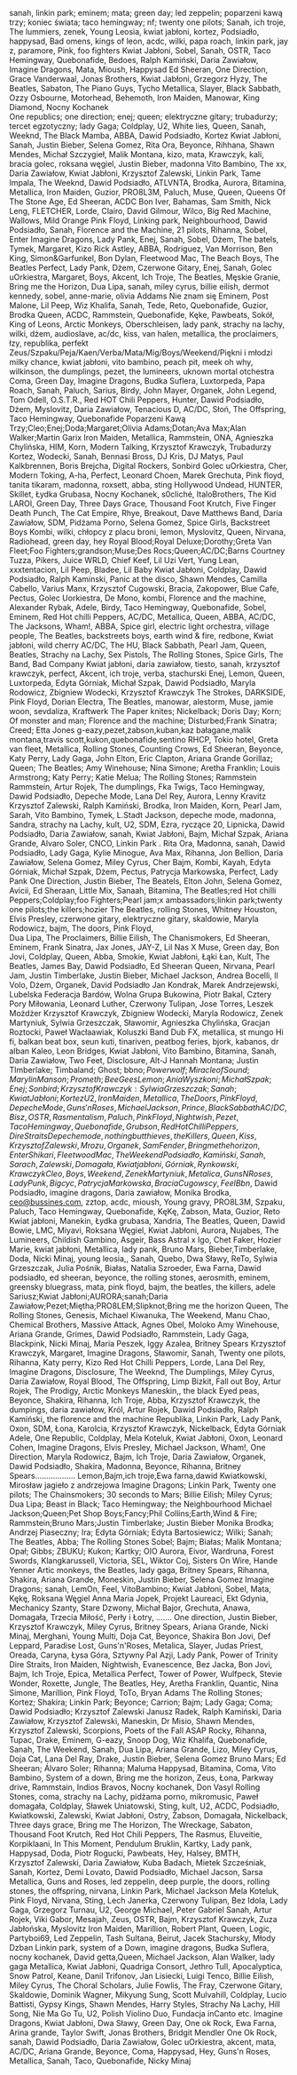 sanah, linkin park; eminem; mata; green day; led zeppelin; poparzeni kawą trzy; koniec świata; taco hemingway; nf; twenty one pilots;
Sanah, ich troje, The lummiers, zenek, Young Leosia, kwiat jabłoni, kortez, Podsiadło, happysad, 
Bad omens, kings of leon, acdc, wilki, papa roach, linkin park, jay z, paramore, Pink, foo fighters
Kwiat Jabłoni, Sobel, Sanah, OSTR, Taco Hemingway, Quebonafide, Bedoes, Ralph Kamiński, Daria Zawiałow, Imagine Dragons, Mata, Mioush, Happysad 
Ed Sheeran, One Direction, Grace Vanderwaal, Jonas Brothers, Kwiat Jabłoni, Grzegorz Hyży, The Beatles, Sabaton, The Piano Guys, Tycho
Metallica, Slayer, Black Sabbath, Ozzy Osbourne, Motorhead, Behemoth, Iron Maiden, Manowar, King Diamond, Nocny Kochanek  
One republics; one direction; enej; queen; elektryczne gitary; trubadurzy; tercet egzotyczny; lady Gaga; 
Coldplay, U2, White lies, Queen, Sanah, Weeknd, The Black Mamba, ABBA, Dawid Podsiadło, Kortez
Kwiat Jabłoni, Sanah, Justin Bieber, Selena Gomez, Rita Ora, Beyonce, Rihhana, Shawn Mendes, Michał Szczygieł, 
Malik Montana, kizo, mata, Krawczyk, kali, bracia golec, roksana węgiel, Justin Bieber, madonna
Vito Bambino, The xx, Daria Zawiałow, Kwiat Jabłoni, Krzysztof Zalewski, Linkin Park, Tame Impala, The Weeknd, Dawid Podsiadło, ATLVNTA, Brodka, Aurora, Bitamina, 
Metallica, Iron Maiden, Guzior, PRO8L3M, Paluch, Muse, Queen, Queens Of The Stone Age, Ed Sheeran, ACDC
Bon Iver, Bahamas, Sam Smith, Nick Leng, FLETCHER, Lorde, Clairo, David Gilmour, Wilco, Big Red Machine, Wallows, Mild Orange 
Pink Floyd, Linking park, Neighbourhood, Dawid Podsiadło, Sanah, Florence and the Machine, 21 pilots, Rihanna, Sobel, Enter
Imagine Dragons, Lady Pank, Enej, Sanah, Sobel, Dżem, The batels, Tymek, Margaret, Kizo
Rick Astley, ABBA, Rodriguez, Van Morrison, Ben King, Simon&Garfunkel, Bon Dylan, Fleetwood Mac, The Beach Boys, The Beatles
Perfect, Lady Pank, Dżem, Czerwone Gitary, Enej, Sanah, Golec uOrkiestra, Margaret, Boys, Akcent, Ich Troje, The Beatles,
Męskie Granie, Bring me the Horizon, Dua Lipa, sanah, miley cyrus, billie eilish, dermot kennedy, sobel, anne-marie, olivia Addams
Nie znam się 
Eminem, Post Malone, Lil Peep, Wiz Khalifa, Sanah, Tede, Reto, Quebonafide, Guzior, Brodka
Queen, ACDC, Rammstein, Quebonafide, Kęke, Pawbeats, Sokół, King of Leons, Arctic Monkeys, 
Oberschleisen, lady pank, strachy na lachy, wilki, dżem, audioslave, ac/dc, kiss, van halen, metallica, the proclaimers, łzy, republika, perfekt
Zeus/Szpaku/Peja/Kaen/Verba/Mata/Mig/Boys/Weekend/Piękni i młodzi 
milky chance, kwiat jabłoni, vito bambino, peach pit, meek oh why, wilkinson, the dumplings, pezet, the lumineers, uknown mortal otchestra
Coma, Green Day, Imagine Dragons, Budka Suflera, Luxtorpeda, Papa Roach, Sanah, Paluch, Sarius, Birdy, John Mayer, Organek, John Legend, Tom Odell, O.S.T.R., Red HOT Chili Peppers, 
Hunter, Dawid Podsiadło, Dżem, Myslovitz, Daria Zawiałow, Tenacious D, AC/DC, Słoń, The Offspring, Taco Hemingway, Quebonafide
Poparzeni Kawą Trzy;Cleo;Enej;Doda;Margaret;Olivia Adams;Dotan;Ava Max;Alan Walker;Martin Garix
Iron Maiden, Metallica, Rammstein, ONA, Agnieszka Chylińska, HIM, Korn, Modern Talking, Krzysztof Krawczyk, Trubadurzy
Kortez, Wodecki, Sanah, Bennasi Bross, DJ Kris, DJ Matys, Paul Kalkbrennen, Boris Brejcha, Digital Rockers, Sonbird 
Golec uOrkiestra, Cher, Modern Toking, A-ha, Perfect, Leonard Choen, Marek Grechuta, Pink floyd, tanita tikaram, madonna, roxsett, abba, sting
Hollywood Undead, HUNTER, Skillet, Łydka Grubasa, Nocny Kochanek, s0cliché, ItaloBrothers, The Kid LAROI, Green Day, Three Days Grace, Thousand Foot Krutch, Five Finger Death Punch, 
The Cat Empire, Rhye, Breakout, Dave Matthews Band, Daria Zawiałow, SDM, Pidżama Porno, Selena Gomez, Spice Girls, Backstreet Boys
Kombi, wilki, chłopcy z placu broni, lemon, Myslovitz, Queen, Nirvana, Radiohead, green day, hey
Royal Blood;Royal Deluxe;Dorothy;Greta Van Fleet;Foo Fighters;grandson;Muse;Des Rocs;Queen;AC/DC;Barns Courtney
Tuzza, Pikers, Juice WRLD, Chief Keef, Lil Uzi Vert, Yung Lean, xxxtentacion, Lil Peep, Bladee, Lil Baby
Kwiat Jabłoni, Coldplay, Dawid Podsiadło, Ralph Kaminski, Panic at the disco, Shawn Mendes, Camilla Cabello, Varius Manx, Krzysztof Cugowski, Bracia, Zakopower, Blue Cafe, Pectus, Golec Uorkiestra, De Mono, kombi, Florence and the machine, Alexander Rybak, Adele, Birdy, Taco Hemingway, Quebonafide, Sobel, Eminem, Red Hot chilli Peppers, AC/DC, Metallica, Queen, ABBA, 
AC/DC, The Jacksons, Wham!, ABBA, Spice girl, electric light orchestra, village people, The Beatles, backstreets boys, earth wind & fire, redbone, Kwiat jabłoni, wild cherry 
AC/DC, The HU, Black Sabbath, Pearl Jam, Queen, Beatles, Strachy na Lachy, Sex Pistols, The Rolling Stones, Spice Girls, The Band, Bad Company
Kwiat jabłoni, daria zawiałow, tiesto, sanah, krzysztof krawczyk, perfect, Akcent, ich troje, verba, stachurski
Enej, Lemon, Queen, Luxtorpeda, Edyta Górniak, Michał Szpak, Dawid Podsiadło, Maryla Rodowicz, Zbigniew Wodecki, Krzysztof Krawczyk
The Strokes, DARKSIDE, Pink Floyd, Dorian Electra, The Beatles, manowar, alestorm, Muse, jamie woon, sevdaliza, Kraftwerk 
The Paper knites; Nickelback; Doris Day; Korn; Of monster and man; Florence and the machine; Disturbed;Frank Sinatra; Creed; Etta Jones
g-eazy,pezet,żabson,kuban,kaz bałagane,malik montana,travis scott,kukon,quebonafide,sentino
RHCP, Tokio hotel, Greta van fleet, Metallica, Rolling Stones, Counting Crows, Ed Sheeran, Beyonce, Katy Perry, Lady Gaga, John Elton, Eric Clapton, Ariana Grande
Gorillaz; Queen; The Beatles; Amy Winehouse; Nina Simone; Aretha Franklin; Louis Armstrong; Katy Perry; Katie Melua; The Rolling Stones; Rammstein
Rammstein, Artur Rojek, The dumplings, Fka Twigs, Taco Hemingway, Dawid Podsiadło, Depeche Mode, Lana Del Rey, Aurora, Lenny Kravitz 
Krzysztof Zalewski, Ralph Kamiński, Brodka, Iron Maiden, Korn, Pearl Jam, Sarah, Vito Bambino, Tymek, L.Stadt
Jackson, depeche mode, madonna, Sandra, strachy na Lachy, kult, U2, SDM, Ezra, ryczące 20, Lipnicka, 
Dawid Podsiadło, Daria Zawiałow, sanah, Kwiat Jabłoni, Bajm, Michał Szpak, Ariana Grande, Alvaro Soler, CNCO, Linkin Park
.
Rita Ora, Madonna, sanah, Dawid Podsiadło, Lady Gaga, Kylie Minogue, Ava Max, Rihanna, Jon Bellion, Daria Zawiałow, Selena Gomez, Miley Cyrus, Cher
Bajm, Kombi, Kayah, Edyta Górniak,  Michał Szpak, Dżem, Pectus, Patrycja Markowska, Perfect, Lady Pank
One Direction, Justin Bieber, The Beatels, Elton John, Selena Gomez, Avicii, Ed Sheraan, Little Mix, Sanaah, Bitamina, 
The Beatles;red Hot chilli Peppers;Coldplay;foo Fighters;Pearl jam;x ambassadors;linkin park;twenty one pilots;the killers;hozier
The Beatles,  rolling Stones, Whitney Houston, Elvis Presley,  czerwone gitary, elektryczne gitary, skaldowie,  Maryla Rodowicz, bajm,  The doors,  Pink Floyd,  
Dua Lipa, The Proclaimers, Billie Eilish, The Chanismokers, Ed Sheeran, Eminem, Frank Sinatra, Jax Jones, JAY-Z, Lil Nas X
Muse, Green day, Bon Jovi, Coldplay, Queen, Abba, Smokie, Kwiat Jabłoni, Łąki Łan, Kult, The Beatles, James Bay, Dawid Podsiadło, Ed Sheeran
Queen, Nirvana, Pearl Jam, Justin Timberlake, Justin Bieber, Michael Jackson, Andrea Bocelli, Il Volo, Dżem, Organek, David Podsiadło
Jan Kondrak, Marek Andrzejewski, Lubelska Federacja Bardów, Wolna Grupa Bukowina, Piotr Bakal, Cztery Pory Miłowania, Leonard Luther, Czerwony Tulipan, Jose Torres, Leszek Możdżer
Krzysztof Krawczyk, Zbigniew Wodecki, Maryla Rodowicz, Zenek Martyniuk, Sylwia Grzeszczak, Sławomir, Agnieszka Chylińska, Gracjan Roztocki, Paweł Wacłaawiak, Koluszki Band
Dub FX, metallica, st mungo Hi fi, balkan beat box, seun kuti,  tinariven, peatbog feries, bjork, kabanos, dr alban 
Kaleo, Leon Bridges, Kwiat Jabłoni, Vito Bambino, Bitamina, Sanah, Daria Zawiałow, Two Feet, Disclosure, Alt-J
Hannah Montana; Justin TImberlake; Timbaland; Ghost; bbno$; Powerwolf; Miracle of Sound; Marylin Manson; Prometh; Bee Gees
Lemon; Ania Wyszkoni; Michał Szpak; Enej; Sonbird; Krzysztof Krawczyk: Sylwia Grzeszczak; Sanah; Kwiat Jabłoni; Kortez
U2, Iron Maiden, Metallica, The Doors, Pink Floyd, Depeche Mode, Guns'n Roses, Michael Jackson, Prince, Black Sabbath
AC/DC, Bisz, OSTR, Rasmentalism, Paluch, Pink Floyd, Nightwish, Pezet, Taco Hemingway, Quebonafide, Grubson, Red Hot Chilli Peppers, Dire Straits
Depeche mode, nothing but thieves, the Killers, Queen, Kiss, Krzysztof Zalewski, Mrozu, Organek, Sam Fender, Bring me the horizon, Enter Shikari, Fleetwood Mac, The Weekend
Podsiadło, Kamiński, Sanah, Sarach, Zalewski, Domagała, Kwiat jabłoni, Górniak, Rynkowski, Krawczyk
Cleo, Boys, Weekend, Zenek Martyniuk, Metalica, Guns N Roses, Lady Punk, Big cyc, Patrycja Markowska, Bracia Cugowscy, Feel
Bbn$, Dawid Podsiadło, imagine dragons, Daria zawiałow, Monika Brodka, ceo@bussines.com, zztop, acdc, mioush, Young gravy, 
PRO8L3M, Szpaku, Paluch, Taco Hemingway, Quebonafide, KęKę, Żabson, Mata, Guzior, Reto
Kwiat jabłoni, Manekin, Łydka grubasa, Xandria, The Beatles, Queen, Dawid Bowie, LMC, Miyavi, Roksana Węgiel, 
Kwiat Jabłoni, Aurora, Nujabes, The Lumineers, Childish Gambino, Asgeir, Bass Astral x Igo, Chet Faker, Hozier
Marie, kwiat jabłoni, Metallica, lady pank, Bruno Mars, Bieber,Timberlake, Doda, Nicki Minaj, young leosia,,
Sanah, Quebo, Dwa Sławy, ReTo, Sylwia Grzeszczak, Julia Pośnik, Białas, Natalia Szroeder, Ewa Farna, 
Dawid podsiadło, ed sheeran, beyonce, the rolling stones, aerosmith, eminem, greensky bluegrass, mata, pink floyd, bajm, the beatles, the killers, adele
Sariusz;Kwiat Jabłoni;AURORA;sanah;Daria Zawiałow;Pezet;Miętha;PRO8LEM;Slipknot;Bring me the horizon
Queen, The Rolling Stones, Genesis, Michael Kiwanuka, The Weekend, Manu Chao, Chemical Brothers, Massive Attack, Agnes Obel, Moloko
Amy Winehouse, Ariana Grande, Grimes, Dawid Podsiadło, Rammstein, Lady Gaga, Blackpink, Nicki Minaj, Maria Peszek, Iggy Azalea, Britney Spears 
Krzysztof Krawczyk, Margaret, Imagine Dragons, Sławomir, Sanah, Twenty one pilots, Rihanna, Katy perry, Kizo
 Red Hot Chilli Peppers, Lorde, Lana Del Rey, Imagine Dragons, Disclosure, The Weeknd, The Dumplings, Miley Cyrus, Daria Zawiałow,  Royal Blood, The Offspring, Limp Bizkit,  Fall out Boy, Artur Rojek, The Prodigy, Arctic Monkeys
Maneskin,, the black Eyed peas, Beyonce, Shakira, Rihanna, Ich Troje, Abba, Krzysztof Krawczyk, the dumpings, daria zawiałow, Król, Artur Rojek, Dawid Podsiadło, Ralph Kamiński, the florence and the machine
Republika, Linkin Park, Lady Pank, Oxon, SDM, Łona, Karolcia, Krzysztof Krawczyk, Nickelback, Edyta Górniak
Adele, One Republic, Coldplay, Mela Koteluk, Kwiat Jabłoni, Oxon, Leonard Cohen, Imagine Dragons, Elvis Presley, Michael Jackson, Wham!, One Direction, Maryla Rodowicz, Bajm, Ich Troje, Daria Zawiałow, Organek, Dawid Podsiadło, Shakira, Madonna, Beyonce, Rihanna, Britney Spears..................
Lemon,Bajm,ich troje,Ewa farna,dawid Kwiatkowski, Mirosław jagieło z andrzejowa 
Imagine Dragons; Linkin Park, Twenty one pilots; The Chainsmokers; 30 seconds to Mars; Billie Eilish; Miley Cyrus; Dua Lipa; Beast in Black; Taco Hemingway; the Neighbourhood 
Michael Jackson;Queen;Pet Shop Boys;Fancy;Phil Collins;Earth,Wind & Fire; Rammstein;Bruno Mars;Justin Timberlake; Justin Bieber
Monika Brodka; Andrzej Piaseczny; Ira; Edyta Górniak; Edyta Bartosiewicz; Wilki; Sanah; The Beatles, Abba; The Rolling Stones
Sobel; Bajm; Białas; Malik Montana; Opał; Gibbs; ZBUKU; Kukon; Kartky; OIO
Aurora, Eivor, Wardruna, Forest Swords, Klangkarussell, Victoria, SEL, Wiktor Coj, Sisters On Wire, Hande Yenner
Artic monkeys, the Beatles, lady gaga, Britney Spears, Rihanna, Shakira, Ariana Grande, Moneskin, Justin Bieber, Selena Gomez
Imagine Dragons; sanah, LemOn, Feel, VitoBambino; Kwiat Jabłoni, Sobel, Mata, Kękę, Roksana Węgiel
Anna Maria Jopek, Projekt Laureaci, Ekt Gdynia, Mechanicy Szanty, Stare Dzwony, Michał Bajor, Grechuta, Anawa, Domagała, Trzecia Miłość, Perły i Łotry, .......
One direction, Justin Bieber, Krzysztof Krawczyk, Miley Cyrus, Britney Spears, Ariana Grande, Nicki Minaj, Merghani, Young Multi, Doja Cat, Beyonce, Shakira
Bon Jovi, Def Leppard, Paradise Lost, Guns'n'Roses, Metalica, Slayer, Judas Priest, Oreada, Caryna, Łysa Góra, Sztywny Pal Azji, Lady Pank, Power of Trinity
Dire Straits, Iron Maiden, Nightwish, Evanescence, Bez Jacka, Bon Jovi, Bajm, Ich Troje, Epica, Metallica
Perfect, Tower of Power, Wulfpeck, Stevie Wonder, Roxette, Jungle, The Beatles, Hey, Aretha Franklin, Quantic, Nina Simone, Marillion, Pink Floyd, ToTo, Bryan Adams
The Rolling Stones; Kortez; Shakira; Linkin Park; Beyonce; Carrion; Bajm; Lady Gaga; Coma; Dawid Podsiadło; Krzysztof Zalewski
Janusz Radek, Ralph Kamiński, Daria Zawiałow, Krzysztof Zalewski, Maneskin, Dr Misio, Shawn Mendes, Krzysztof Zalewski, Scorpions, Poets of the Fall
ASAP Rocky, Rihanna, Tupac, Drake, Eminem, G-eazy, Snoop Dog, Wiz Khalifa, Quebonafide, Sanah, The Weekend, 
Sanah, Dua Lipa, Ariana Grande, Lizo, Miley Cyrus, Doja Cat, Lana Del Ray, Drake, Justin Bieber, Selena Gomez
Bruno Mars; Ed Sheeran; Álvaro Soler; Rihanna; Maluma
Happysad, Bitamina, Coma, Vito Bambino, System of  a down, Bring me the horizon, Zeus, Łona, Parkway drive, Rammstain, Indios Bravos, Nocny kochanek, Don Vasyl
Rolling Stones, coma, strachy na Lachy, pidżama porno, mikromusic, Paweł domagała, Coldplay, Sławek Uniatowski, Sting, kult, 
U2, ACDC, Podsiadło, Kwiatkowski, Zalewski, Kwiat Jabłoni, Ostry, Żabson, Domagała, Nickelback, 
Three days grace, Bring me The Horizon, The Wreckage, Sabaton, Thousand Foot Krutch, Red Hot Chili Peppers, The Rasmus, Eluveitie, Korpiklaani, In This Moment, Pendulum
Bruklin, Kartky, Lady pank, Happysad, Doda, Piotr Rogucki, Pawbeats, Hey, Halsey, BMTH,  
Krzysztof Zalewski, Daria Zawiałow, Kuba Badach, Mietek Szcześniak, Sanah, Kortez, Demi Lovato, Dawid Podsiadło, Michael Jacson, Sarsa 
Metallica, Guns and Roses, led zeppelin, deep purple, the doors, rolling stones, the offspring, nirvana, Linkin Park, Michael Jackson 
Mela Koteluk, Pink Floyd, Nirvana, Sting, Lech Janerka, Czerwony Tulipan, Bez Idola, Lady Gaga, Grzegorz Turnau, U2, George Michael, Peter Gabriel
Sanah, Artur Rojek, Viki Gabor, Mesajah, Zeus, OSTR,  Bajm, Krzysztof Krawczyk, Zuza Jabłońska, Myslovitz
Iron Maiden, Marillion, Robert Plant, Queen, Logic, Partyboi69, Led Zeppelin, Tash Sultana, Beirut, Jacek Stachursky, Młody Dzban
Linkin park, system of a Down, imagine dragons, Budka Suflera, nocny kochanek, David getta,Queen, Michael Jackson, Alan Walker, lady gaga
Metallica, Kwiat Jabłoni, Quadriga Consort, Jethro Tull, Apocalyptica, Snow Patrol, Keane, Danil Trifonov, Jan Lisiecki, Luigi Tenco, Billie Eilish, Miley Cyrus, The Choral Scholars, Julie Fowlis, The Fray, Czerwone Gitary, Skaldowie, Dominik Wagner, Mikyung Sung, Scott Mulvahill, Coldplay, Lucio Battisti, Gypsy Kings, Shawn Mendes, Harry Styles, Strachy Na Lachy, Hill Song, Nie Ma Go Tu, U2, Polish Violino Duo, Fundacja inCanto etc.
Imagine Dragons, Kwiat Jabłoni, Dwa Sławy, Green Day, One ok Rock, Ewa Farna, Arina grande, Taylor Swift, Jonas Brothers, Bridgit Mendler
One Ok Rock, sanah, Dawid Podsiadło, Daria Zawiałow, Golec uOrkiestra, akcent, mata, AC/DC, 
Ariana Grande, Beyonce, Coma, Happysad, Hey, Guns'n Roses, Metallica, Sanah, Taco, Quebonafide, Nicky Minaj
